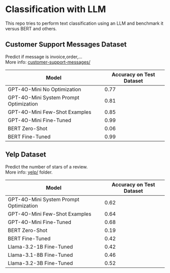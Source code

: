 # Classification with LLM

This repo tries to perform text classification using an LLM and benchmark it versus BERT and others.

## Customer Support Messages Dataset

Predict if message is invoice,order,...
</br>More info: [customer-support-messages/](./customer-support-messages)

| Model                                  | Accuracy on Test Dataset |
|----------------------------------------|--------------------------|
| GPT-4O-Mini No Optimization            | 0.77                     |
| GPT-4O-Mini System Prompt Optimization | 0.81                     |
| GPT-4O-Mini Few-Shot Examples          | 0.85                     |
| GPT-4O-Mini Fine-Tuned                 | 0.99                     |
| BERT Zero-Shot                         | 0.06                     |
| BERT Fine-Tuned                        | 0.99                     |


## Yelp Dataset 

Predict the number of stars of a review. 
</br>More info: [yelp/](./yelp) folder.

| Model                                  | Accuracy on Test Dataset |
|----------------------------------------|--------------------------|
| GPT-4O-Mini System Prompt Optimization | 0.62                     |
| GPT-4O-Mini Few-Shot Examples          | 0.64                     |
| GPT-4O-Mini Fine-Tuned                 | 0.68                     |
| BERT Zero-Shot                         | 0.19                     |
| BERT Fine-Tuned                        | 0.42                     |
| Llama-3.2-1B Fine-Tuned                | 0.42                     |
| Llama-3.1-8B Fine-Tuned                | 0.46                     |
| Llama-3.2-3B Fine-Tuned                | 0.52                     |
